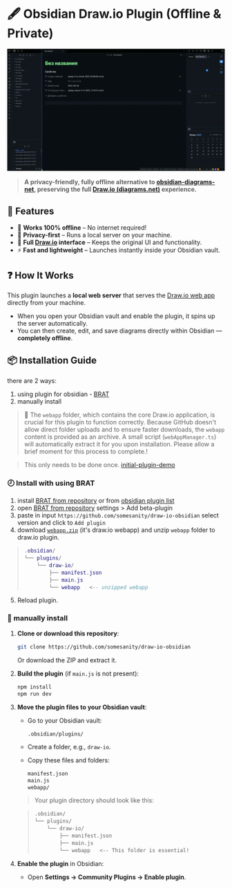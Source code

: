 # 🖋️ Obsidian Draw.io Plugin (Offline & Private)

![demo](demo.gif)

> **A privacy-friendly, fully offline alternative to [obsidian-diagrams-net](https://github.com/jensmtg/obsidian-diagrams-net), preserving the full [Draw.io (diagrams.net)](https://app.diagrams.net/) experience.**

## 🚀 Features

  * 🛜 **Works 100% offline** – No internet required\!
  * 🔐 **Privacy-first** – Runs a local server on your machine.
  * 🎨 **Full [Draw.io](https://app.diagrams.net/) interface** – Keeps the original UI and functionality.
  * ⚡ **Fast and lightweight** – Launches instantly inside your Obsidian vault.

## ❓ How It Works

This plugin launches a **local web server** that serves the [Draw.io web app](https://github.com/jgraph/drawio) directly from your machine.

  * When you open your Obsidian vault and enable the plugin, it spins up the server automatically.
  * You can then create, edit, and save diagrams directly within Obsidian — **completely offline**.

## 📦 Installation Guide

there are 2 ways: 

1. using plugin for obsidian - [BRAT](https://github.com/TfTHacker/obsidian42-brat)
2. manually install


>📌 The `webapp` folder, which contains the core Draw.io application, is crucial for this plugin to function correctly. Because GitHub doesn't allow direct folder uploads and to ensure faster downloads, the `webapp` content is provided as an archive. A small script (`webAppManager.ts`) will automatically extract it for you upon installation. Please allow a brief moment for this process to complete.!

> This only needs to be done once. [initial-plugin-demo](initial-plugin-demo.gif)

### 🕗 Install with using BRAT



1. install [BRAT from repository](https://github.com/TfTHacker/obsidian42-brat) or from [obsidian plugin list](obsidian://show-plugin?id=obsidian42-brat)
2. open [BRAT from repository](https://github.com/TfTHacker/obsidian42-brat) settings > Add beta-plugin
3. paste in input `https://github.com/somesanity/draw-io-obsidian` select version and click to `Add plugin` 
4. download [`webapp.zip`](https://github.com/somesanity/draw-io-obsidian/raw/refs/heads/main/webapp.zip) (it's draw.io webapp) and unzip `webapp` folder to draw.io plugin.

> ```lua
> .obsidian/
> └── plugins/
>     └── draw-io/
>         ├── manifest.json
>         ├── main.js
>         └── webapp   <-- unzipped webapp
> ```

5. Reload plugin.

### 🙌 manually install

1.  **Clone or download this repository**:

    ```bash
    git clone https://github.com/somesanity/draw-io-obsidian
    ```

    Or download the ZIP and extract it.

2.  **Build the plugin** (if `main.js` is not present):

    ```bash
    npm install
    npm run dev
    ```

3.  **Move the plugin files to your Obsidian vault**:

      * Go to your Obsidian vault:

        ```
        .obsidian/plugins/
        ```

      * Create a folder, e.g., `draw-io`.

      * Copy these files and folders:

        ```
        manifest.json
        main.js
        webapp/
        ```

    > Your plugin directory should look like this:

    > ```bash
    > .obsidian/
    > └── plugins/
    >     └── draw-io/
    >         ├── manifest.json
    >         ├── main.js
    >         └── webapp   <-- This folder is essential!
    > ```

4.  **Enable the plugin** in Obsidian:

      * Open **Settings → Community Plugins → Enable plugin**.